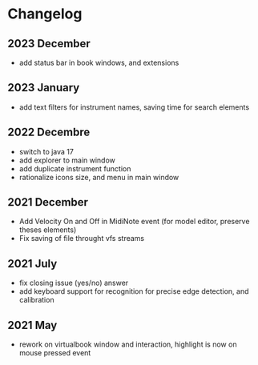 # Changelog

## 2023 December

- add status bar in book windows, and extensions

## 2023 January

- add text filters for instrument names, saving time for search elements

## 2022 Decembre

- switch to java 17 
- add explorer to main window
- add duplicate instrument function
- rationalize icons size, and menu in main window

## 2021 December

- Add Velocity On and Off in MidiNote event (for model editor, preserve theses elements)
- Fix saving of file throught vfs streams


## 2021 July

- fix closing issue (yes/no) answer
- add keyboard support for recognition for precise edge detection, and calibration

## 2021 May
-  rework on virtualbook window and interaction, highlight is now on mouse pressed event

